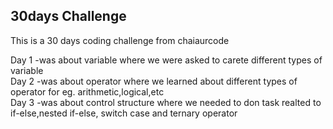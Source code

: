 ## 30days Challenge

This is a 30 days coding challenge from chaiaurcode

Day 1 -was about variable where we were asked to carete different types of variable <br/>
Day 2 -was about operator where we learned about different types of operator for eg. arithmetic,logical,etc <br>
Day 3 -was about control structure where we needed to don task realted to if-else,nested if-else, switch case and ternary operator
